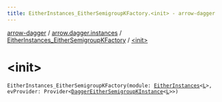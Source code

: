 ```yaml
---
title: EitherInstances_EitherSemigroupKFactory.<init> - arrow-dagger
---
```


[arrow-dagger](../../index.html) / [arrow.dagger.instances](../index.html) / [EitherInstances_EitherSemigroupKFactory](index.html) / [&lt;init&gt;](./-init-.html)

# &lt;init&gt;

`EitherInstances_EitherSemigroupKFactory(module: `[`EitherInstances`](../-either-instances/index.html)`<`[`L`](index.html#L)`>, evProvider: Provider<`[`DaggerEitherSemigroupKInstance`](../-dagger-either-semigroup-k-instance/index.html)`<`[`L`](index.html#L)`>>)`